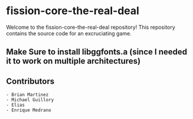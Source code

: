 
# fission-core-the-real-deal

Welcome to the fission-core-the-real-deal repository! 
This repository contains the source code for an excruciating game.  

## Make Sure to install libggfonts.a (since I needed it to work on multiple architectures)

## Contributors
    - Brian Martinez
    - Michael Guillory
    - Elias
    - Enrique Medrano

